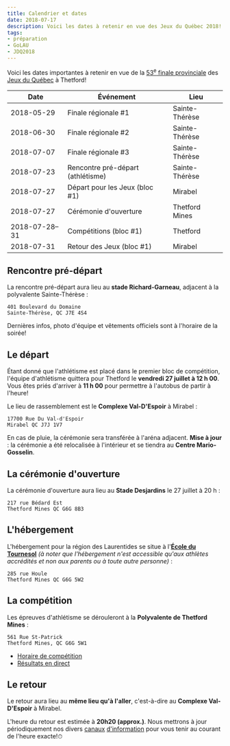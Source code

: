 ```yaml
---
title: Calendrier et dates
date: 2018-07-17
description: Voici les dates à retenir en vue des Jeux du Québec 2018!
tags:
- préparation
- GoLAU
- JDQ2018
---
```


Voici les dates importantes à retenir en vue de la [53<sup>e</sup> finale provinciale](https://thetford2018.jeuxduquebec.com/) des [Jeux du Québec](http://jeuxduquebec.com/) à Thetford!

| Date          | Événement                         | Lieu             |
|---------------|-----------------------------------|------------------|
| 2018-05-29    | Finale régionale #1               | Sainte-Thérèse   |
| 2018-06-30    | Finale régionale #2               | Sainte-Thérèse   |
| 2018-07-07    | Finale régionale #3               | Sainte-Thérèse   |
| 2018-07-23    | Rencontre pré-départ (athlétisme) | Sainte-Thérèse   |
| 2018-07-27    | Départ pour les Jeux (bloc #1)    | Mirabel          |
| 2018-07-27    | Cérémonie d'ouverture              | Thetford Mines   |
| 2018-07-28–31 | Compétitions (bloc #1)            | Thetford         |
| 2018-07-31    | Retour des Jeux (bloc #1)         | Mirabel          |

## Rencontre pré-départ

La rencontre pré-départ aura lieu au **stade Richard-Garneau**, adjacent à la polyvalente Sainte-Thérèse :

```
401 Boulevard du Domaine  
Sainte-Thérèse, QC J7E 4S4
```

Dernières infos, photo d'équipe et vêtements officiels sont à l'horaire de la soirée!

## Le départ

Étant donné que l'athlétisme est placé dans le premier bloc de compétition, l'équipe d'athlétisme quittera pour Thetford le **vendredi 27 juillet à 12 h 00**. Vous êtes priés d'arriver à **11 h 00** pour permettre à l'autobus de partir à l'heure!

Le lieu de rassemblement est le **Complexe Val-D'Espoir** à Mirabel :

```
17700 Rue Du Val-d'Espoir  
Mirabel QC J7J 1V7
```

En cas de pluie, la cérémonie sera transférée à l'aréna adjacent. **Mise à jour** : la cérémonie a été relocalisée à l'intérieur et se tiendra au **Centre Mario-Gosselin**.

## La cérémonie d'ouverture

La cérémonie d'ouverture aura lieu au **Stade Desjardins** le 27 juillet à 20 h :

```
217 rue Bédard Est
Thetford Mines QC G6G 8B3
```

## L'hébergement

L'hébergement pour la région des Laurentides se situe à l'[**École du Tournesol**](http://www.csappalaches.qc.ca/ecole-du-tournesol/) _(à noter que l'hébergement n'est accessible qu'aux athlètes accrédités et non aux parents ou à toute autre personne)_ :

```
285 rue Houle  
Thetford Mines QC G6G 5W2
```

## La compétition

Les épreuves d'athlétisme se dérouleront à la **Polyvalente de Thetford Mines** :

```
561 Rue St-Patrick
Thetford Mines, QC G6G 5W1
```

* [Horaire de compétition](http://www.athletisme-quebec.ca/jeux-du-quebec)
* [Résultats en direct](http://resultats.jeuxduquebec.com/fr/compilation/sport.html?sport=224)

## Le retour

Le retour aura lieu au **même lieu qu'à l'aller**, c'est-à-dire au **Complexe Val-D'Espoir** à Mirabel.

L'heure du retour est estimée à **20h20 (approx.)**. Nous mettrons à jour périodiquement nos divers [canaux](http://facebook.com/athlaurentides/) [d'information](http://twitter.com/athlaurentides) pour vous tenir au courant de l'heure exacte!<span class="emoji">⏱</span>
